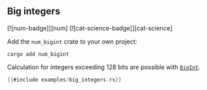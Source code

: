 ## Big integers

[![num-badge]][num] [![cat-science-badge]][cat-science]

Add the `num_bigint` crate to your own project:

```
cargo add num_bigint
```

Calculation for integers exceeding 128 bits are possible with [`BigInt`].

```rust
{{#include examples/big_integers.rs}}
```

[`BigInt`]: https://docs.rs/num-bigint/latest/num_bigint/
